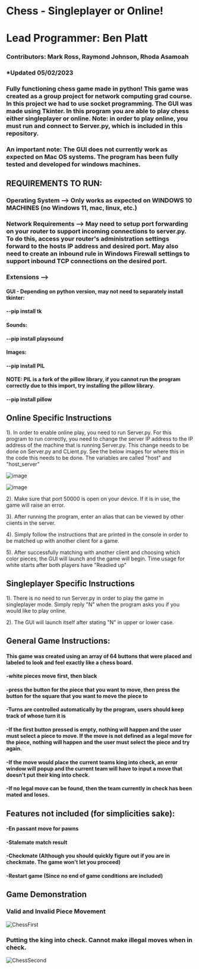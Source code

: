 # Chess - Singleplayer or Online!

# Lead Programmer: Ben Platt

### Contributors: Mark Ross, Raymond Johnson, Rhoda Asamoah

### \*Updated 05/02/2023

### Fully functioning chess game made in python! This game was created as a group project for network computing grad course. In this project we had to use socket programming. The GUI was made using Tkinter. In this program you are able to play chess either singleplayer or online. Note: in order to play online, you must run and connect to Server.py, which is included in this repository.

### An important note: The GUI does not currently work as expected on Mac OS systems. The program has been fully tested and developed for windows machines.

## REQUIREMENTS TO RUN:

### Operating System --> Only works as expected on WINDOWS 10 MACHINES (no Windows 11, mac, linux, etc.)

### Network Requirements --> May need to setup port forwarding on your router to support incoming connections to server.py. To do this, access your router's administration settings forward to the hosts IP address and desired port. May also need to create an inbound rule in Windows Firewall settings to support inbound TCP connections on the desired port.

### Extensions -->

#### GUI - Depending on python version, may not need to separately install tkinter:

#### --pip install tk

#### Sounds:

#### --pip install playsound

#### Images:

#### --pip install PIL

#### NOTE: PIL is a fork of the pillow library, if you cannot run the program correctly due to this import, try installing the pillow library.

#### --pip install pillow

## Online Specific Instructions

1). In order to enable online play, you need to run Server.py. For this program to run correctly, you need to change the server IP address to the IP address of the machine that is running Server.py. This change needs to be done on Server.py and CLient.py. See the below images for where this in the code this needs to be done. The variables are called "host" and "host_server"

![image](https://user-images.githubusercontent.com/86609189/234387116-b2bcdc6e-81fc-4309-8e4c-730e23a669d0.png)

![image](https://user-images.githubusercontent.com/86609189/234387176-728a499f-a59a-4440-8961-a2d0cd786f43.png)

2). Make sure that port 50000 is open on your device. If it is in use, the game will raise an error.

3). After running the program, enter an alias that can be viewed by other ciients in the server.

4). Simply follow the instructions that are printed in the console in order to be matched up with another client for a game.

5). After successfully matching with another client and choosing which color pieces, the GUI will launch and the game will begin. Time usage for white starts after both players have "Readied up"

## Singleplayer Specific Instructions

1). There is no need to run Server.py in order to play the game in singleplayer mode. Simply reply "N" when the program asks you if you would like to play online.

2). The GUI will launch itself after stating "N" in upper or lower case.

## General Game Instructions:

#### This game was created using an array of 64 buttons that were placed and labeled to look and feel exactly like a chess board.

#### -white pieces move first, then black

#### -press the button for the piece that you want to move, then press the button for the square that you want to move the piece to

#### -Turns are controlled automatically by the program, users should keep track of whose turn it is

#### -If the first button pressed is empty, nothing will happen and the user must select a piece to move. If the move is not defined as a legal move for the piece, nothing will happen and the user must select the piece and try again.

#### -If the move would place the current teams king into check, an error window will popup and the current team will have to input a move that doesn't put their king into check.

#### -If no legal move can be found, then the team currently in check has been mated and loses.

## Features not included (for simplicities sake):

#### -En passant move for pawns

#### -Stalemate match result

#### -Checkmate (Although you should quickly figure out if you are in checkmate. The game won't let you proceed)

#### -Restart game (Since no end of game conditions are included)

## Game Demonstration

### Valid and Invalid Piece Movement

![ChessFirst](https://user-images.githubusercontent.com/86609189/172069907-03a3f007-5be7-43b2-9b41-8c40f10b4a44.gif)

### Putting the king into check. Cannot make illegal moves when in check.

![ChessSecond](https://user-images.githubusercontent.com/86609189/172070071-7ef07fe8-4303-40ea-877b-813624ee03d5.gif)
